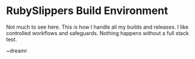 RubySlippers Build Environment
==========

Not much to see here. This is how I handle all my builds and releases. I like controlled workflows and safeguards. Nothing happens without a full stack test.

~dreamr
